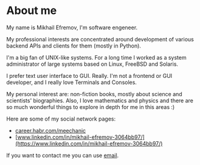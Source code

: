 # About me

My name is Mikhail Efremov, I'm software engeneer.

My professional interests are concentrated around development of various backend APIs and clients for them (mostly in Python).

I'm a big fan of UNIX-like systems. For a long time I worked as a system administrator of large systems based on Linux, FreeBSD and Solaris.

I prefer text user interface to GUI. Really. I'm not a frontend or GUI developer, and I really love Terminals and Consoles.

My personal interest are: non-fiction books, mostly about science and scientists' biographies.
Also, I love mathematics and physics and there are so much wonderful things to explore in depth for me in this areas :)

Here are some of my social network pages:
  * [career.habr.com/meechanic](https://career.habr.com/meechanic)
  * [www.linkedin.com/in/mikhail-efremov-3064bb97/](https://www.linkedin.com/in/mikhail-efremov-3064bb97/)

If you want to contact me you can use [email](mailto:meechanic.design@gmail.com).

